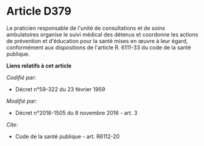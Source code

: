 # Article D379

Le praticien responsable de l'unité de consultations et de soins ambulatoires organise le suivi médical des détenus et
coordonne les actions de prévention et d'éducation pour la santé mises en œuvre à leur égard, conformément aux dispositions
de l'article R. 6111-33 du code de la santé publique.

**Liens relatifs à cet article**

_Codifié par_:

  - Décret n°59-322 du 23 février 1959

_Modifié par_:

  - Décret n°2016-1505 du 8 novembre 2016 - art. 3

_Cite_:

  - Code de la santé publique - art. R6112-20
